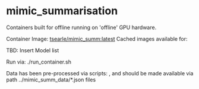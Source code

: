 # mimic_summarisation

Containers built for offline running on 'offline' GPU hardware. 

Container Image: [tsearle/mimic_summ:latest](https://hub.docker.com/layers/164134409/tsearle/mimic_summ/latest/images/sha256-b10b6178dca562d2e8eafdd655e57bf6477272381b5f698765460af3166c4e47?context=repo)
Cached images available for:

TBD: Insert Model list

Run via: ./run_container.sh

Data has been pre-processed via scripts: <insert script info>, and should be made available via path ../mimic_summ_data/*.json files



